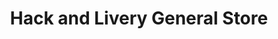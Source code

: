 ---
title: "Hack and Livery General Store"
url: /hope-valley/hack-and-livery-general-store/
shop: gift
---